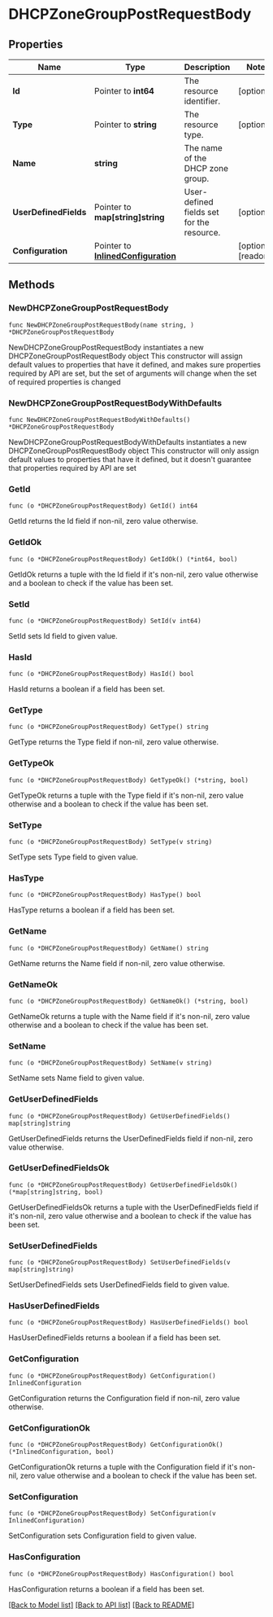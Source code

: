 # DHCPZoneGroupPostRequestBody

## Properties

Name | Type | Description | Notes
------------ | ------------- | ------------- | -------------
**Id** | Pointer to **int64** | The resource identifier. | [optional] 
**Type** | Pointer to **string** | The resource type. | [optional] 
**Name** | **string** | The name of the DHCP zone group. | 
**UserDefinedFields** | Pointer to **map[string]string** | User-defined fields set for the resource. | [optional] 
**Configuration** | Pointer to [**InlinedConfiguration**](InlinedConfiguration.md) |  | [optional] [readonly] 

## Methods

### NewDHCPZoneGroupPostRequestBody

`func NewDHCPZoneGroupPostRequestBody(name string, ) *DHCPZoneGroupPostRequestBody`

NewDHCPZoneGroupPostRequestBody instantiates a new DHCPZoneGroupPostRequestBody object
This constructor will assign default values to properties that have it defined,
and makes sure properties required by API are set, but the set of arguments
will change when the set of required properties is changed

### NewDHCPZoneGroupPostRequestBodyWithDefaults

`func NewDHCPZoneGroupPostRequestBodyWithDefaults() *DHCPZoneGroupPostRequestBody`

NewDHCPZoneGroupPostRequestBodyWithDefaults instantiates a new DHCPZoneGroupPostRequestBody object
This constructor will only assign default values to properties that have it defined,
but it doesn't guarantee that properties required by API are set

### GetId

`func (o *DHCPZoneGroupPostRequestBody) GetId() int64`

GetId returns the Id field if non-nil, zero value otherwise.

### GetIdOk

`func (o *DHCPZoneGroupPostRequestBody) GetIdOk() (*int64, bool)`

GetIdOk returns a tuple with the Id field if it's non-nil, zero value otherwise
and a boolean to check if the value has been set.

### SetId

`func (o *DHCPZoneGroupPostRequestBody) SetId(v int64)`

SetId sets Id field to given value.

### HasId

`func (o *DHCPZoneGroupPostRequestBody) HasId() bool`

HasId returns a boolean if a field has been set.

### GetType

`func (o *DHCPZoneGroupPostRequestBody) GetType() string`

GetType returns the Type field if non-nil, zero value otherwise.

### GetTypeOk

`func (o *DHCPZoneGroupPostRequestBody) GetTypeOk() (*string, bool)`

GetTypeOk returns a tuple with the Type field if it's non-nil, zero value otherwise
and a boolean to check if the value has been set.

### SetType

`func (o *DHCPZoneGroupPostRequestBody) SetType(v string)`

SetType sets Type field to given value.

### HasType

`func (o *DHCPZoneGroupPostRequestBody) HasType() bool`

HasType returns a boolean if a field has been set.

### GetName

`func (o *DHCPZoneGroupPostRequestBody) GetName() string`

GetName returns the Name field if non-nil, zero value otherwise.

### GetNameOk

`func (o *DHCPZoneGroupPostRequestBody) GetNameOk() (*string, bool)`

GetNameOk returns a tuple with the Name field if it's non-nil, zero value otherwise
and a boolean to check if the value has been set.

### SetName

`func (o *DHCPZoneGroupPostRequestBody) SetName(v string)`

SetName sets Name field to given value.


### GetUserDefinedFields

`func (o *DHCPZoneGroupPostRequestBody) GetUserDefinedFields() map[string]string`

GetUserDefinedFields returns the UserDefinedFields field if non-nil, zero value otherwise.

### GetUserDefinedFieldsOk

`func (o *DHCPZoneGroupPostRequestBody) GetUserDefinedFieldsOk() (*map[string]string, bool)`

GetUserDefinedFieldsOk returns a tuple with the UserDefinedFields field if it's non-nil, zero value otherwise
and a boolean to check if the value has been set.

### SetUserDefinedFields

`func (o *DHCPZoneGroupPostRequestBody) SetUserDefinedFields(v map[string]string)`

SetUserDefinedFields sets UserDefinedFields field to given value.

### HasUserDefinedFields

`func (o *DHCPZoneGroupPostRequestBody) HasUserDefinedFields() bool`

HasUserDefinedFields returns a boolean if a field has been set.

### GetConfiguration

`func (o *DHCPZoneGroupPostRequestBody) GetConfiguration() InlinedConfiguration`

GetConfiguration returns the Configuration field if non-nil, zero value otherwise.

### GetConfigurationOk

`func (o *DHCPZoneGroupPostRequestBody) GetConfigurationOk() (*InlinedConfiguration, bool)`

GetConfigurationOk returns a tuple with the Configuration field if it's non-nil, zero value otherwise
and a boolean to check if the value has been set.

### SetConfiguration

`func (o *DHCPZoneGroupPostRequestBody) SetConfiguration(v InlinedConfiguration)`

SetConfiguration sets Configuration field to given value.

### HasConfiguration

`func (o *DHCPZoneGroupPostRequestBody) HasConfiguration() bool`

HasConfiguration returns a boolean if a field has been set.


[[Back to Model list]](../README.md#documentation-for-models) [[Back to API list]](../README.md#documentation-for-api-endpoints) [[Back to README]](../README.md)


